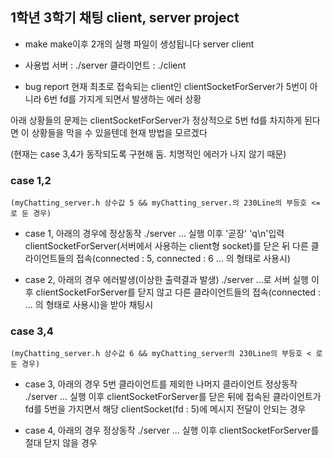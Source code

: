 ## 1학년 3학기 채팅 client, server project
- make
 make이후 2개의 실행 파일이 생성됩니다
 server
 client

- 사용법
 서버 : ./server <port> <chatName>
 클라이언트 : ./client <IP> <port> <chatName>

- bug report
현재 최초로 접속되는 client인 clientSocketForServer가 5번이 아니라
6번 fd를 가지게 되면서 발생하는 에러 상황

아래 상황들의 문제는
clientSocketForServer가 정상적으로 5번 fd를 차지하게 된다면 
이 상황들을 막을 수 있을텐데
현재 방법을 모르겠다

(현재는 case 3,4가 동작되도록 구현해 둠. 치명적인 에러가 나지 않기 때문)

### case 1,2 
	(myChatting_server.h 상수값 5 && myChatting_server.의 230Line의 부등호 <= 로 둔 경우)

- case 1, 아래의 경우에 정상동작
 ./server ... 실행 이후 '곧장' 'q\n'입력
 clientSocketForServer(서버에서 사용하는 client형 socket)를 닫은 뒤
 다른 클라이언트들의 접속(connected : 5, connected : 6 ... 의 형태로 사용시)

- case 2, 아래의 경우 에러발생(이상한 출력결과 발생)
 ./server ...로 서버 실행 이후
 clientSocketForServer를 닫지 않고
 다른 클라이언트들의 접속(connected : ... 의 형태로 사용시)을 받아 채팅시

### case 3,4
	(myChatting_server.h 상수값 6 && myChatting_server의 230Line의 부등호 < 로 둔 경우)

- case 3, 아래의 경우 5번 클라이언트를 제외한 나머지 클라이언트 정상동작
 ./server ... 실행 이후
 clientSocketForServer를 닫은 뒤에 접속된 클라이언트가 fd를 5번을 가지면서
 해당 clientSocket(fd : 5)에 메시지 전달이 안되는 경우

- case 4, 아래의 경우 정상동작
 ./server ... 실행 이후
 clientSocketForServer를 절대 닫지 않을 경우
